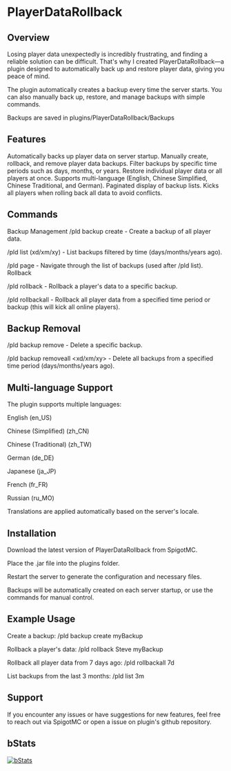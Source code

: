 # PlayerDataRollback​

## Overview
Losing player data unexpectedly is incredibly frustrating, and finding a reliable solution can be difficult. That's why I created PlayerDataRollback—a plugin designed to automatically back up and restore player data, giving you peace of mind.

The plugin automatically creates a backup every time the server starts. You can also manually back up, restore, and manage backups with simple commands.

Backups are saved in plugins/PlayerDataRollback/Backups

## Features
Automatically backs up player data on server startup.
Manually create, rollback, and remove player data backups.
Filter backups by specific time periods such as days, months, or years.
Restore individual player data or all players at once.
Supports multi-language (English, Chinese Simplified, Chinese Traditional, and German).
Paginated display of backup lists.
Kicks all players when rolling back all data to avoid conflicts.
## Commands
Backup Management
/pld backup create <backup name> - Create a backup of all player data.

/pld list (xd/xm/xy) - List backups filtered by time (days/months/years ago).

/pld page <number> - Navigate through the list of backups (used after /pld list).
Rollback

/pld rollback <playername> <backup name> - Rollback a player's data to a specific backup.

/pld rollbackall <backup name> - Rollback all player data from a specified time period or backup (this will kick all online players).
## Backup Removal
/pld backup remove <backup name> - Delete a specific backup.

/pld backup removeall <xd/xm/xy> - Delete all backups from a specified time period (days/months/years ago).

## Multi-language Support
The plugin supports multiple languages:

English (en_US)

Chinese (Simplified) (zh_CN)

Chinese (Traditional) (zh_TW)

German (de_DE)

Japanese (ja_JP)

French (fr_FR)

Russian (ru_MO)

Translations are applied automatically based on the server's locale.

## Installation
Download the latest version of PlayerDataRollback from SpigotMC.

Place the .jar file into the plugins folder.

Restart the server to generate the configuration and necessary files.

Backups will be automatically created on each server startup, or use the commands for manual control.

## Example Usage
Create a backup: /pld backup create myBackup

Rollback a player's data: /pld rollback Steve myBackup

Rollback all player data from 7 days ago: /pld rollbackall 7d

List backups from the last 3 months: /pld list 3m
## Support
If you encounter any issues or have suggestions for new features, feel free to reach out via SpigotMC or open a issue on plugin's github repository.


## bStats
[![bStats](https://bstats.org/signatures/bukkit/PlayerDataRollback.svg)](https://bstats.org/plugin/bukkit/PlayerDataRollback/23504)

